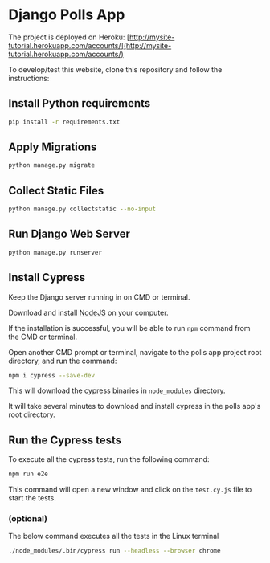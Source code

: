 # Django Polls App

The project is deployed on Heroku: [http://mysite-tutorial.herokuapp.com/accounts/](http://mysite-tutorial.herokuapp.com/accounts/)

To develop/test this website, clone this repository and follow the instructions:

## Install Python requirements

```bash
pip install -r requirements.txt
```

## Apply Migrations

```bash
python manage.py migrate
```

## Collect Static Files

```bash
python manage.py collectstatic --no-input
```


## Run Django Web Server

```bash
python manage.py runserver
```

## Install Cypress
Keep the Django server running in on CMD or terminal.

Download and install [NodeJS](https://nodejs.org/en/download/) on your computer.

If the installation is successful, you will be able to run `npm` command from the CMD or terminal.

Open another CMD prompt or terminal, navigate to the polls app project root directory, and run the command:

```bash
npm i cypress --save-dev
```

This will download the cypress binaries in `node_modules` directory.

It will take several minutes to download and install cypress in the polls app's root directory.


## Run the Cypress tests
To execute all the cypress tests, run the following command:
```bash
npm run e2e
```
This command will open a new window and click on the `test.cy.js` file to start the tests.


### (optional)
The below command executes all the tests in the Linux terminal
```bash
./node_modules/.bin/cypress run --headless --browser chrome
```